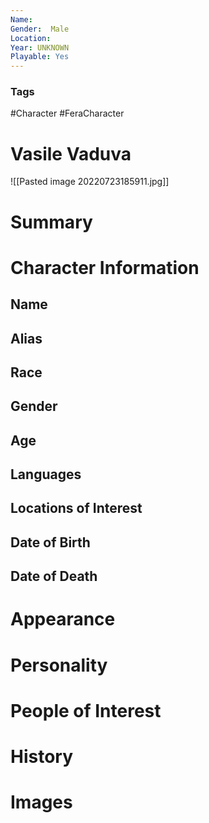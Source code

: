 ```yaml
---
Name: 
Gender:  Male
Location: 
Year: UNKNOWN
Playable: Yes
---
```


### Tags
#Character #FeraCharacter 

# Vasile Vaduva

![[Pasted image 20220723185911.jpg]]
# Summary


# Character Information

## Name

## Alias

## Race

## Gender

## Age

## Languages

## Locations of Interest

## Date of Birth

## Date of Death

# Appearance

# Personality

# People of Interest

# History

# Images
